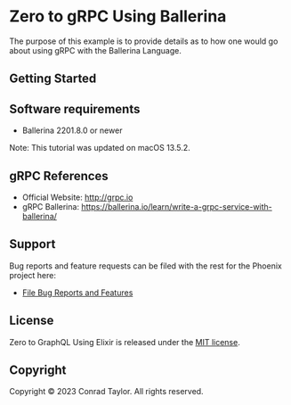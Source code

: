 # Zero to gRPC Using Ballerina

The purpose of this example is to provide details as to how one would go about using gRPC with the Ballerina Language.

## Getting Started

## Software requirements

- Ballerina 2201.8.0 or newer

Note: This tutorial was updated on macOS 13.5.2.

## gRPC References

- Official Website: http://grpc.io
- gRPC Ballerina: https://ballerina.io/learn/write-a-grpc-service-with-ballerina/

## Support

Bug reports and feature requests can be filed with the rest for the Phoenix project here:

- [File Bug Reports and Features](https://github.com/conradwt/zero-to-grpc-using-ballerina/issues)

## License

Zero to GraphQL Using Elixir is released under the [MIT license](./LICENSE.md).

## Copyright

Copyright &copy; 2023 Conrad Taylor. All rights reserved.
